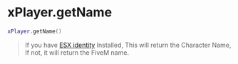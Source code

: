 # xPlayer.getName

```lua
xPlayer.getName()
```

> If you have [ESX identity](https://github.com/esx-framework/esx_identity) Installed, This will return the Character Name, If not, it will return the FiveM name.

